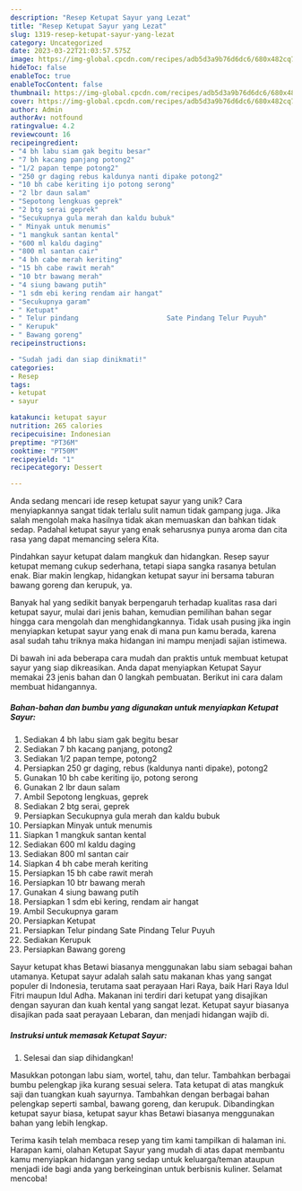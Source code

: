 ```yaml
---
description: "Resep Ketupat Sayur yang Lezat"
title: "Resep Ketupat Sayur yang Lezat"
slug: 1319-resep-ketupat-sayur-yang-lezat
category: Uncategorized
date: 2023-03-22T21:03:57.575Z
image: https://img-global.cpcdn.com/recipes/adb5d3a9b76d6dc6/680x482cq70/ketupat-sayur-foto-resep-utama.jpg
hideToc: false
enableToc: true
enableTocContent: false
thumbnail: https://img-global.cpcdn.com/recipes/adb5d3a9b76d6dc6/680x482cq70/ketupat-sayur-foto-resep-utama.jpg
cover: https://img-global.cpcdn.com/recipes/adb5d3a9b76d6dc6/680x482cq70/ketupat-sayur-foto-resep-utama.jpg
author: Admin
authorAv: notfound
ratingvalue: 4.2
reviewcount: 16
recipeingredient:
- "4 bh labu siam gak begitu besar"
- "7 bh kacang panjang potong2"
- "1/2 papan tempe potong2"
- "250 gr daging rebus kaldunya nanti dipake potong2"
- "10 bh cabe keriting ijo potong serong"
- "2 lbr daun salam"
- "Sepotong lengkuas geprek"
- "2 btg serai geprek"
- "Secukupnya gula merah dan kaldu bubuk"
- " Minyak untuk menumis"
- "1 mangkuk santan kental"
- "600 ml kaldu daging"
- "800 ml santan cair"
- "4 bh cabe merah keriting"
- "15 bh cabe rawit merah"
- "10 btr bawang merah"
- "4 siung bawang putih"
- "1 sdm ebi kering rendam air hangat"
- "Secukupnya garam"
- " Ketupat"
- " Telur pindang                      Sate Pindang Telur Puyuh"
- " Kerupuk"
- " Bawang goreng"
recipeinstructions:

- "Sudah jadi dan siap dinikmati!"
categories:
- Resep
tags:
- ketupat
- sayur

katakunci: ketupat sayur 
nutrition: 265 calories
recipecuisine: Indonesian
preptime: "PT36M"
cooktime: "PT50M"
recipeyield: "1"
recipecategory: Dessert

---
```





Anda sedang mencari ide resep ketupat sayur yang unik? Cara menyiapkannya sangat tidak terlalu sulit namun tidak gampang juga. Jika salah mengolah maka hasilnya tidak akan memuaskan dan bahkan tidak sedap. Padahal ketupat sayur yang enak seharusnya punya aroma dan cita rasa yang dapat memancing selera Kita.





Pindahkan sayur ketupat dalam mangkuk dan hidangkan. Resep sayur ketupat memang cukup sederhana, tetapi siapa sangka rasanya betulan enak. Biar makin lengkap, hidangkan ketupat sayur ini bersama taburan bawang goreng dan kerupuk, ya.

Banyak hal yang sedikit banyak berpengaruh terhadap kualitas rasa dari ketupat sayur, mulai dari jenis bahan, kemudian pemilihan bahan segar hingga cara mengolah dan menghidangkannya. Tidak usah pusing jika ingin menyiapkan ketupat sayur yang enak di mana pun kamu berada, karena asal sudah tahu triknya maka hidangan ini mampu menjadi sajian istimewa.






Di bawah ini ada beberapa cara mudah dan praktis untuk membuat ketupat sayur yang siap dikreasikan. Anda dapat menyiapkan Ketupat Sayur memakai 23 jenis bahan dan 0 langkah pembuatan. Berikut ini cara dalam membuat hidangannya.

<!--inarticleads1-->

##### Bahan-bahan dan bumbu yang digunakan untuk menyiapkan Ketupat Sayur:

1. Sediakan 4 bh labu siam gak begitu besar
1. Sediakan 7 bh kacang panjang, potong2
1. Sediakan 1/2 papan tempe, potong2
1. Persiapkan 250 gr daging, rebus (kaldunya nanti dipake), potong2
1. Gunakan 10 bh cabe keriting ijo, potong serong
1. Gunakan 2 lbr daun salam
1. Ambil Sepotong lengkuas, geprek
1. Sediakan 2 btg serai, geprek
1. Persiapkan Secukupnya gula merah dan kaldu bubuk
1. Persiapkan  Minyak untuk menumis
1. Siapkan 1 mangkuk santan kental
1. Sediakan 600 ml kaldu daging
1. Sediakan 800 ml santan cair
1. Siapkan 4 bh cabe merah keriting
1. Persiapkan 15 bh cabe rawit merah
1. Persiapkan 10 btr bawang merah
1. Gunakan 4 siung bawang putih
1. Persiapkan 1 sdm ebi kering, rendam air hangat
1. Ambil Secukupnya garam
1. Persiapkan  Ketupat
1. Persiapkan  Telur pindang                      Sate Pindang Telur Puyuh
1. Sediakan  Kerupuk
1. Persiapkan  Bawang goreng


Sayur ketupat khas Betawi biasanya menggunakan labu siam sebagai bahan utamanya. Ketupat sayur adalah salah satu makanan khas yang sangat populer di Indonesia, terutama saat perayaan Hari Raya, baik Hari Raya Idul Fitri maupun Idul Adha. Makanan ini terdiri dari ketupat yang disajikan dengan sayuran dan kuah kental yang sangat lezat. Ketupat sayur biasanya disajikan pada saat perayaan Lebaran, dan menjadi hidangan wajib di. 

<!--inarticleads2-->

##### Instruksi untuk memasak Ketupat Sayur:


1. Selesai dan siap dihidangkan!

Masukkan potongan labu siam, wortel, tahu, dan telur. Tambahkan berbagai bumbu pelengkap jika kurang sesuai selera. Tata ketupat di atas mangkuk saji dan tuangkan kuah sayurnya. Tambahkan dengan berbagai bahan pelengkap seperti sambal, bawang goreng, dan kerupuk. Dibandingkan ketupat sayur biasa, ketupat sayur khas Betawi biasanya menggunakan bahan yang lebih lengkap. 

Terima kasih telah membaca resep yang tim kami tampilkan di halaman ini. Harapan kami, olahan Ketupat Sayur yang mudah di atas dapat membantu kamu menyiapkan hidangan yang sedap untuk keluarga/teman ataupun menjadi ide bagi anda yang berkeinginan untuk berbisnis kuliner. Selamat mencoba!
